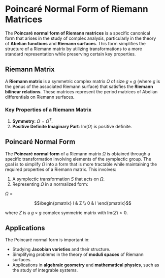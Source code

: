 # Poincaré Normal Form of Riemann Matrices

The **Poincaré normal form of Riemann matrices** is a specific canonical form that arises in the study of complex analysis, particularly in the theory of **Abelian functions** and **Riemann surfaces**. This form simplifies the structure of a Riemann matrix by utilizing transformations to a more standard representation while preserving certain key properties.

## Riemann Matrix
A **Riemann matrix** is a symmetric complex matrix $\Omega$ of size $g \times g$ (where $g$ is the genus of the associated Riemann surface) that satisfies the **Riemann bilinear relations**. These matrices represent the period matrices of Abelian differentials on Riemann surfaces.

### Key Properties of a Riemann Matrix
1. **Symmetry**: $\Omega = \Omega^T$.
2. **Positive Definite Imaginary Part**: $\text{Im}(\Omega)$ is positive definite.

## Poincaré Normal Form
The **Poincaré normal form** of a Riemann matrix $\Omega$ is obtained through a specific transformation involving elements of the symplectic group. The goal is to simplify $\Omega$ into a form that is more tractable while maintaining the required properties of a Riemann matrix. This involves:
1. A symplectic transformation $S$ that acts on $\Omega$.
2. Representing $\Omega$ in a normalized form:

$\Omega$  = 

$$\begin{pmatrix}
I & Z \\
0 & I
\end{pmatrix}$$

   where $Z$ is a $g \times g$ complex symmetric matrix with $\text{Im}(Z) > 0$.

## Applications
The Poincaré normal form is important in:
- Studying **Jacobian varieties** and their structure.
- Simplifying problems in the theory of **moduli spaces** of Riemann surfaces.
- Applications in **algebraic geometry** and **mathematical physics**, such as the study of integrable systems.
